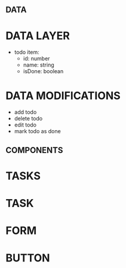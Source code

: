 ## DATA

# DATA LAYER

- todo item:
  - id: number
  - name: string
  - isDone: boolean

# DATA MODIFICATIONS

- add todo
- delete todo
- edit todo
- mark todo as done

## COMPONENTS

# TASKS

# TASK

# FORM

# BUTTON
